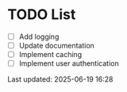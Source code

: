 # TODO List

- [ ] Add logging
- [ ] Update documentation
- [ ] Implement caching
- [ ] Implement user authentication

Last updated: 2025-06-19 16:28
